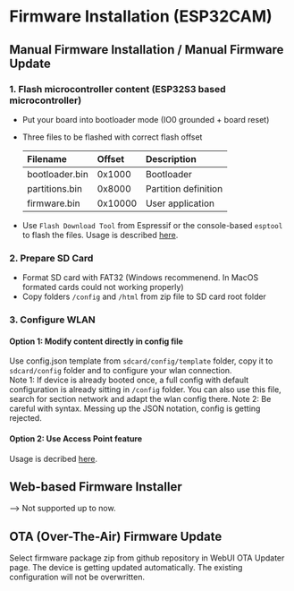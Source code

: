 # Firmware Installation (ESP32CAM)

## Manual Firmware Installation / Manual Firmware Update

  ### 1. Flash microcontroller content (ESP32S3 based microcontroller)

   - Put your board into bootloader mode (IO0 grounded + board reset)
   - Three files to be flashed with correct flash offset

      | Filename          | Offset      | Description
      |:------------------|:------------|:------
      | bootloader.bin    | 0x1000      | Bootloader
      | partitions.bin    | 0x8000      | Partition definition
      | firmware.bin      | 0x10000     | User application
  
  - Use `Flash Download Tool` from Espressif or the console-based `esptool` to flash the files.
  Usage is described [here](https://jomjol.github.io/AI-on-the-edge-device-docs/Installation/#flashing-using-the-flash-tool-from-espressif-gui).


  ### 2. Prepare SD Card
  - Format SD card with FAT32 (Windows recommenend. In MacOS formated cards could not working properly)
  - Copy folders `/config` and `/html` from zip file to SD card root folder


  ### 3. Configure WLAN

  #### Option 1: Modify content directly in config file
  Use config.json template from `sdcard/config/template` folder, copy it to 
  `sdcard/config` folder and to configure your wlan connection.<br>
  Note 1: If device is already booted once, a full config with default configuration is already sitting in `/config` folder. 
  You can also use this file, search for section network and adapt the wlan config there.
  Note 2: Be careful with syntax. Messing up the JSON notation, config is getting rejected.
  
  #### Option 2: Use Access Point feature
  Usage is decribed [here](https://jomjol.github.io/AI-on-the-edge-device-docs/Installation/#remote-setup-using-the-built-in-access-point).



## Web-based Firmware Installer

 --> Not supported up to now.



## OTA (Over-The-Air) Firmware Update

  Select firmware package zip from github repository in WebUI OTA Updater page. 
  The device is getting updated automatically. The existing configuration will not be overwritten.

